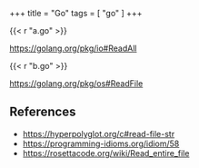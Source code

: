 +++
title = "Go"
tags = [ "go" ]
+++

{{< r "a.go" >}}

<https://golang.org/pkg/io#ReadAll>

{{< r "b.go" >}}

<https://golang.org/pkg/os#ReadFile>

## References

- <https://hyperpolyglot.org/c#read-file-str>
- <https://programming-idioms.org/idiom/58>
- <https://rosettacode.org/wiki/Read_entire_file>
